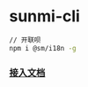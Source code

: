 # sunmi-cli

```bash
// 开联呗
npm i @sm/i18n -g 
```

### [接入文档](https://thoughts.teambition.com/workspaces/6200c9561a4fa5004190c7f4/docs/62eb65bcce56760001344853#f1d16330-1464-11ed-9bca-a59514592c25-141236)
